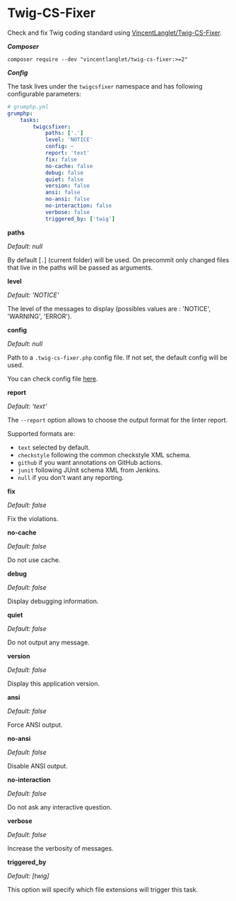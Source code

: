 #  Twig-CS-Fixer

Check and fix Twig coding standard using [VincentLanglet/Twig-CS-Fixer](https://github.com/VincentLanglet/Twig-CS-Fixer).

***Composer***

```
composer require --dev "vincentlanglet/twig-cs-fixer:>=2"
```

***Config***

The task lives under the `twigcsfixer` namespace and has following configurable parameters:

```yaml
# grumphp.yml
grumphp:
    tasks:
        twigcsfixer:
            paths: ['.']
            level: 'NOTICE'
            config: ~
            report: 'text'
            fix: false
            no-cache: false
            debug: false
            quiet: false
            version: false
            ansi: false
            no-ansi: false
            no-interaction: false
            verbose: false
            triggered_by: ['twig']
```

**paths**

*Default: null*

By default [`.`] (current folder) will be used.
On precommit only changed files that live in the paths will be passed as arguments.


**level**

*Default: 'NOTICE'*

The level of the messages to display (possibles values are : 'NOTICE', 'WARNING', 'ERROR').

**config**

*Default: null*

Path to a `.twig-cs-fixer.php` config file. If not set, the default config will be used.

You can check config file [here](https://github.com/VincentLanglet/Twig-CS-Fixer/blob/main/docs/configuration.md).

**report**

*Default: 'text'*

The `--report` option allows to choose the output format for the linter report.

Supported formats are:
- `text` selected by default.
- `checkstyle` following the common checkstyle XML schema.
- `github` if you want annotations on GitHub actions.
- `junit` following JUnit schema XML from Jenkins.
- `null` if you don't want any reporting.


**fix**

*Default: false*

Fix the violations.

**no-cache**

*Default: false*

Do not use cache.

**debug**

*Default: false*

Display debugging information.

**quiet**

*Default: false*

Do not output any message.

**version**

*Default: false*

Display this application version.

**ansi**

*Default: false*

Force ANSI output.

**no-ansi**

*Default: false*

Disable ANSI output.

**no-interaction**

*Default: false*

Do not ask any interactive question.

**verbose**

*Default: false*

Increase the verbosity of messages.

**triggered_by**

*Default: [twig]*

This option will specify which file extensions will trigger this task.

